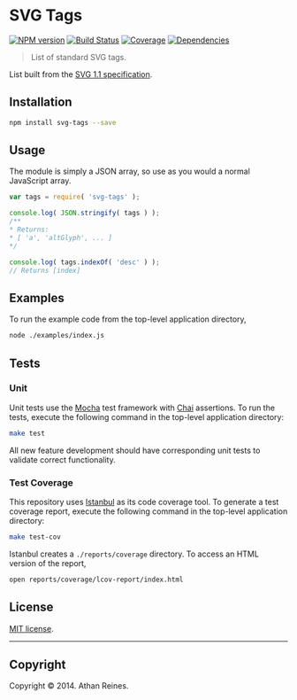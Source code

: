 SVG Tags
========

[![NPM version][npm-image]][npm-url] [![Build Status][travis-image]][travis-url] [![Coverage][coveralls-image]][coveralls-url] [![Dependencies][dependencies-image]][dependencies-url]

> List of standard SVG tags.

List built from the [SVG 1.1 specification](http://www.w3.org/TR/SVG/eltindex.html).

## Installation

``` bash
npm install svg-tags --save
```

## Usage

The module is simply a JSON array, so use as you would a normal JavaScript array.

``` javascript
var tags = require( 'svg-tags' );

console.log( JSON.stringify( tags ) );
/**
* Returns:
* [ 'a', 'altGlyph', ... ]
*/

console.log( tags.indexOf( 'desc' ) );
// Returns [index]
```

## Examples

To run the example code from the top-level application directory,

``` bash
node ./examples/index.js
```

## Tests

### Unit

Unit tests use the [Mocha](http://visionmedia.github.io/mocha) test framework with [Chai](http://chaijs.com) assertions. To run the tests, execute the following command in the top-level application directory:

``` bash
make test
```

All new feature development should have corresponding unit tests to validate correct functionality.

### Test Coverage

This repository uses [Istanbul](https://github.com/gotwarlost/istanbul) as its code coverage tool. To generate a test coverage report, execute the following command in the top-level application directory:

``` bash
make test-cov
```

Istanbul creates a `./reports/coverage` directory. To access an HTML version of the report,

``` bash
open reports/coverage/lcov-report/index.html
```

## License

[MIT license](http://opensource.org/licenses/MIT).

---

## Copyright

Copyright &copy; 2014. Athan Reines.

[npm-image]: http://img.shields.io/npm/v/svg-tags.svg
[npm-url]: https://npmjs.org/package/svg-tags

[travis-image]: http://img.shields.io/travis/element-io/svg-tags/master.svg
[travis-url]: https://travis-ci.org/element-io/svg-tags

[coveralls-image]: https://img.shields.io/coveralls/element-io/svg-tags/master.svg
[coveralls-url]: https://coveralls.io/r/element-io/svg-tags?branch=master

[dependencies-image]: http://img.shields.io/david/element-io/svg-tags.svg
[dependencies-url]: https://david-dm.org/element-io/svg-tags


